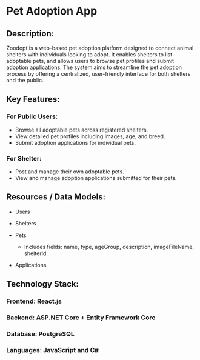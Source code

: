 # Pet Adoption App

## Description:

Zoodopt is a web-based pet adoption platform designed to connect animal shelters with individuals looking to adopt. It enables shelters to list adoptable pets, and allows users to browse pet profiles and submit adoption applications. The system aims to streamline the pet adoption process by offering a centralized, user-friendly interface for both shelters and the public.

## Key Features:

### For Public Users:

- Browse all adoptable pets across registered shelters.
- View detailed pet profiles including images, age, and breed.
- Submit adoption applications for individual pets.

### For Shelter:

- Post and manage their own adoptable pets.
- View and manage adoption applications submitted for their pets.

## Resources / Data Models:

- Users
- Shelters
- Pets

  - Includes fields: name, type, ageGroup, description, imageFileName, shelterId

- Applications

## Technology Stack:

### Frontend: React.js

### Backend: ASP.NET Core + Entity Framework Core

### Database: PostgreSQL

### Languages: JavaScript and C#
